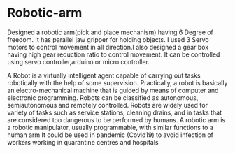 # Robotic-arm
Designed a robotic arm(pick and place mechanism) having 6 Degree of freedom.
It has parallel jaw gripper for holding objects. I used 3 Servo motors to control movement in all direction.I also designed a  gear box having high gear reduction ratio to control movement.
It can be controlled using servo controller,arduino or micro controller.

A Robot is a virtually intelligent agent capable of carrying out tasks robotically with the
help of some supervision. Practically, a robot is basically an electro-mechanical machine
that is guided by means of computer and electronic programming. Robots can be
classified as autonomous, semiautonomous and remotely controlled. Robots are widely
used for variety of tasks such as service stations, cleaning drains, and in tasks that are
considered too dangerous to be performed by humans. A robotic arm is a robotic
manipulator, usually programmable, with similar functions to a human arm
It could be used in pandemic (Covid19) to avoid infection of workers working in quarantine centres and hospitals
